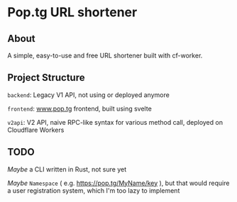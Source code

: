 # Pop.tg URL shortener

## About <a name = "about"></a>

A simple, easy-to-use and free URL shortener built with cf-worker.

## Project Structure

`backend`: Legacy V1 API, not using or deployed anymore

`frontend`: www.pop.tg frontend, built using svelte

`v2api`: V2 API, naive RPC-like syntax for various method call, deployed on Cloudflare Workers

## TODO

_Maybe_ a CLI written in Rust, not sure yet

_Maybe_ `Namespace` ( e.g. https://pop.tg/MyName/key ), but that would require a user registration system, which I'm too lazy to implement
